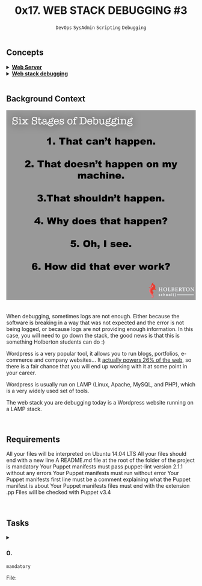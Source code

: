 <h1 align="center"><b>0x17. WEB STACK DEBUGGING #3</b></h1>
<div align="center"><code>DevOps</code> <code>SysAdmin</code> <code>Scripting</code> <code>Debugging</code></div>

<br>

## Concepts
<details>
<summary><b><a href="https://intranet.alxswe.com/concepts/17">Web Server</a></b></summary><br>


<br><p align="center">※※※※※※※※※※※※</p><br>
</details>


<details>
<summary><b><a href="https://intranet.alxswe.com/concepts/68">Web stack debugging</a></b></summary><br>


<br><p align="center">※※※※※※※※※※※※</p><br>
</details>


<br>

## Background Context
<div align="center"><img src="https://github.com/codenvibes/alx-system_engineering-devops/blob/master/0x17-web_stack_debugging_3/images/d42WuBh.png"></div><br>

When debugging, sometimes logs are not enough. Either because the software is breaking in a way that was not expected and the error is not being logged, or because logs are not providing enough information. In this case, you will need to go down the stack, the good news is that this is something Holberton students can do :)

Wordpress is a very popular tool, it allows you to run blogs, portfolios, e-commerce and company websites… It [actually powers 26% of the web](https://managewp.com/blog/statistics-about-wordpress-usage), so there is a fair chance that you will end up working with it at some point in your career.

Wordpress is usually run on LAMP (Linux, Apache, MySQL, and PHP), which is a very widely used set of tools.

The web stack you are debugging today is a Wordpress website running on a LAMP stack.

<br>

## Requirements
All your files will be interpreted on Ubuntu 14.04 LTS
All your files should end with a new line
A README.md file at the root of the folder of the project is mandatory
Your Puppet manifests must pass puppet-lint version 2.1.1 without any errors
Your Puppet manifests must run without error
Your Puppet manifests first line must be a comment explaining what the Puppet manifest is about
Your Puppet manifests files must end with the extension .pp
Files will be checked with Puppet v3.4

<!-- ## More Info -->

<br>

## Tasks
<details>
<summary>

### 0. 
`mandatory`

File: []()
</summary>


</details>

